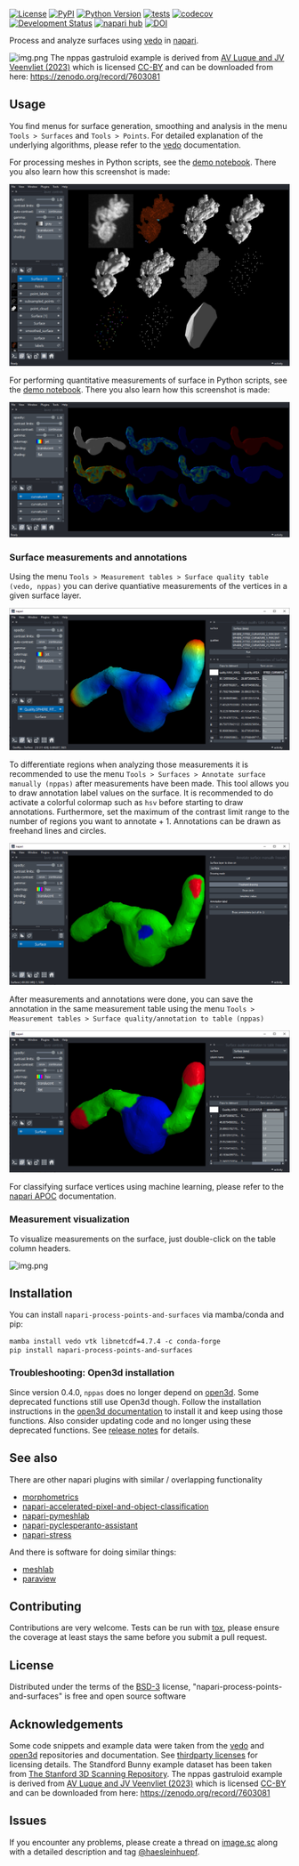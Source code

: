 
[![License](https://img.shields.io/pypi/l/napari-process-points-and-surfaces.svg?color=green)](https://github.com/haesleinhuepf/napari-process-points-and-surfaces/raw/master/LICENSE)
[![PyPI](https://img.shields.io/pypi/v/napari-process-points-and-surfaces.svg?color=green)](https://pypi.org/project/napari-process-points-and-surfaces)
[![Python Version](https://img.shields.io/pypi/pyversions/napari-process-points-and-surfaces.svg?color=green)](https://python.org)
[![tests](https://github.com/haesleinhuepf/napari-process-points-and-surfaces/workflows/tests/badge.svg)](https://github.com/haesleinhuepf/napari-process-points-and-surfaces/actions)
[![codecov](https://codecov.io/gh/haesleinhuepf/napari-process-points-and-surfaces/branch/master/graph/badge.svg)](https://codecov.io/gh/haesleinhuepf/napari-process-points-and-surfaces)
[![Development Status](https://img.shields.io/pypi/status/napari-process-points-and-surfaces.svg)](https://en.wikipedia.org/wiki/Software_release_life_cycle#Alpha)
[![napari hub](https://img.shields.io/endpoint?url=https://api.napari-hub.org/shields/napari-process-points-and-surfaces)](https://napari-hub.org/plugins/napari-process-points-and-surfaces)
[![DOI](https://zenodo.org/badge/DOI/10.5281/zenodo.7654555.svg)](https://doi.org/10.5281/zenodo.7654555)

Process and analyze surfaces using [vedo](https://vedo.embl.es/) in [napari].

![img.png](https://github.com/haesleinhuepf/napari-process-points-and-surfaces/raw/main/docs/graphical_abstract.gif)
The nppas gastruloid example is derived from [AV Luque and JV Veenvliet (2023)](https://zenodo.org/record/7603081) which is licensed [CC-BY](https://creativecommons.org/licenses/by/4.0/legalcode) and can be downloaded from here: https://zenodo.org/record/7603081

## Usage

You find menus for surface generation, smoothing and analysis in the menu `Tools > Surfaces` and `Tools > Points`. 
For detailed explanation of the underlying algorithms, please refer to the [vedo](https://vedo.embl.es/) documentation.

For processing meshes in Python scripts, see the [demo notebook](https://github.com/haesleinhuepf/napari-process-points-and-surfaces/blob/main/docs/demo.ipynb). 
There you also learn how this screenshot is made:

![img.png](https://github.com/haesleinhuepf/napari-process-points-and-surfaces/raw/main/docs/screenshot5.png)

For performing quantitative measurements of surface in Python scripts, see the [demo notebook](https://github.com/haesleinhuepf/napari-process-points-and-surfaces/blob/main/docs/quality_measurements.ipynb). 
There you also learn how this screenshot is made:

![img.png](https://github.com/haesleinhuepf/napari-process-points-and-surfaces/raw/main/docs/screenshot6.png)

### Surface measurements and annotations

Using the menu `Tools > Measurement tables > Surface quality table (vedo, nppas)` you can derive quantiative measurements of
the vertices in a given surface layer. 

![img_1.png](https://github.com/haesleinhuepf/napari-process-points-and-surfaces/raw/main/docs/surface_measurements2.png)

To differentiate regions when analyzing those measurements it is recommended to use the menu `Tools > Surfaces > Annotate surface manually (nppas)`
after measurements have been made. This tool allows you to draw annotation label values on the surface. 
It is recommended to do activate a colorful colormap such as `hsv` before starting to draw annotations. 
Furthermore, set the maximum of the contrast limit range to the number of regions you want to annotate + 1.
Annotations can be drawn as freehand lines and circles.

![img.png](https://github.com/haesleinhuepf/napari-process-points-and-surfaces/raw/main/docs/surface_annotation2.png)

After measurements and annotations were done, you can save the annotation in the same measurement table using the menu
`Tools > Measurement tables > Surface quality/annotation to table (nppas)`

![img.png](https://github.com/haesleinhuepf/napari-process-points-and-surfaces/raw/main/docs/surface_annotation_in_table2.png)

For classifying surface vertices using machine learning, please refer to the [napari APOC](https://www.napari-hub.org/plugins/napari-accelerated-pixel-and-object-classification) documentation.

### Measurement visualization

To visualize measurements on the surface, just double-click on the table column headers.

![img.png](https://github.com/haesleinhuepf/napari-process-points-and-surfaces/raw/main/docs/quality_measurements.gif)

## Installation

You can install `napari-process-points-and-surfaces` via mamba/conda and pip:

```
mamba install vedo vtk libnetcdf=4.7.4 -c conda-forge
pip install napari-process-points-and-surfaces
```

### Troubleshooting: Open3d installation

Since version 0.4.0, `nppas` does no longer depend on [open3d](http://www.open3d.org/). 
Some deprecated functions still use Open3d though. 
Follow the installation instructions in the [open3d documentation](http://www.open3d.org/docs/release/getting_started.htm) to install it and keep using those functions.
Also consider updating code and no longer using these deprecated functions. 
See [release notes](https://github.com/haesleinhuepf/napari-process-points-and-surfaces/releases/tag/0.4.0) for details.

## See also

There are other napari plugins with similar / overlapping functionality
* [morphometrics](https://www.napari-hub.org/plugins/morphometrics)  
* [napari-accelerated-pixel-and-object-classification](https://www.napari-hub.org/plugins/napari-accelerated-pixel-and-object-classification)
* [napari-pymeshlab](https://www.napari-hub.org/plugins/napari-pymeshlab)
* [napari-pyclesperanto-assistant](https://www.napari-hub.org/plugins/napari-pyclesperanto-assistant)
* [napari-stress](https://www.napari-hub.org/plugins/napari-stress)

And there is software for doing similar things:
* [meshlab](https://www.meshlab.net/)
* [paraview](https://www.paraview.org/)

## Contributing

Contributions are very welcome. Tests can be run with [tox], please ensure
the coverage at least stays the same before you submit a pull request.

## License

Distributed under the terms of the [BSD-3] license,
"napari-process-points-and-surfaces" is free and open source software

## Acknowledgements

Some code snippets and example data were taken from the [vedo](https://vedo.embl.es/) and [open3d](http://www.open3d.org/) 
repositories and documentation. See [thirdparty licenses](https://github.com/haesleinhuepf/napari-process-points-and-surfaces/tree/main/licenses_third_party) for licensing details.
The Standford Bunny example dataset has been taken from [The Stanford 3D Scanning Repository](http://graphics.stanford.edu/data/3Dscanrep/).
The nppas gastruloid example is derived from [AV Luque and JV Veenvliet (2023)](https://zenodo.org/record/7603081) which is licensed [CC-BY](https://creativecommons.org/licenses/by/4.0/legalcode) and can be downloaded from here: https://zenodo.org/record/7603081

## Issues

If you encounter any problems, please create a thread on [image.sc] along with a detailed description and tag [@haesleinhuepf].

[napari]: https://github.com/napari/napari
[Cookiecutter]: https://github.com/audreyr/cookiecutter
[@napari]: https://github.com/napari
[MIT]: http://opensource.org/licenses/MIT
[BSD-3]: http://opensource.org/licenses/BSD-3-Clause
[GNU GPL v3.0]: http://www.gnu.org/licenses/gpl-3.0.txt
[GNU LGPL v3.0]: http://www.gnu.org/licenses/lgpl-3.0.txt
[Apache Software License 2.0]: http://www.apache.org/licenses/LICENSE-2.0
[Mozilla Public License 2.0]: https://www.mozilla.org/media/MPL/2.0/index.txt
[cookiecutter-napari-plugin]: https://github.com/napari/cookiecutter-napari-plugin

[file an issue]: https://github.com/haesleinhuepf/napari-process-points-and-surfaces/issues

[napari]: https://github.com/napari/napari
[tox]: https://tox.readthedocs.io/en/latest/
[pip]: https://pypi.org/project/pip/
[PyPI]: https://pypi.org/

[image.sc]: https://image.sc
[@haesleinhuepf]: https://twitter.com/haesleinhuepf
